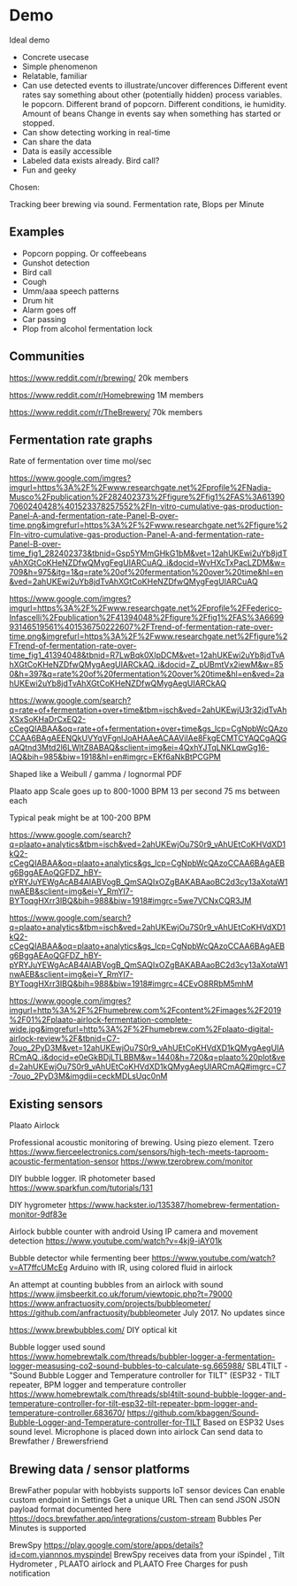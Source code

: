 
# Demo

Ideal demo

- Concrete usecase
- Simple phenomenon
- Relatable, familiar
- Can use detected events to illustrate/uncover differences
Different event rates say something about other (potentially hidden) process variables.
Ie popcorn. Different brand of popcorn. Different conditions, ie humidity. Amount of beans
Change in events say when something has started or stopped.
- Can show detecting working in real-time
- Can share the data
- Data is easily accessible
- Labeled data exists already. Bird call?
- Fun and geeky

Chosen:

Tracking beer brewing via sound.
Fermentation rate, Blops per Minute

## Examples

- Popcorn popping. Or coffeebeans
- Gunshot detection
- Bird call
- Cough
- Umm/aaa speech patterns
- Drum hit
- Alarm goes off
- Car passing
- Plop from alcohol fermentation lock

## Communities

https://www.reddit.com/r/brewing/
20k members

https://www.reddit.com/r/Homebrewing
1M members

https://www.reddit.com/r/TheBrewery/
70k members

## Fermentation rate graphs

Rate of fermentation over time
mol/sec

https://www.google.com/imgres?imgurl=https%3A%2F%2Fwww.researchgate.net%2Fprofile%2FNadia-Musco%2Fpublication%2F282402373%2Ffigure%2Ffig1%2FAS%3A613907060240428%401523378257552%2FIn-vitro-cumulative-gas-production-Panel-A-and-fermentation-rate-Panel-B-over-time.png&imgrefurl=https%3A%2F%2Fwww.researchgate.net%2Ffigure%2FIn-vitro-cumulative-gas-production-Panel-A-and-fermentation-rate-Panel-B-over-time_fig1_282402373&tbnid=Gsp5YMmGHkG1bM&vet=12ahUKEwi2uYb8jdTvAhXGtCoKHeNZDfwQMygFegUIARCuAQ..i&docid=WvHXcTxPacLZDM&w=709&h=975&itg=1&q=rate%20of%20fermentation%20over%20time&hl=en&ved=2ahUKEwi2uYb8jdTvAhXGtCoKHeNZDfwQMygFegUIARCuAQ

https://www.google.com/imgres?imgurl=https%3A%2F%2Fwww.researchgate.net%2Fprofile%2FFederico-Infascelli%2Fpublication%2F41394048%2Ffigure%2Ffig1%2FAS%3A669993146519561%401536750222607%2FTrend-of-fermentation-rate-over-time.png&imgrefurl=https%3A%2F%2Fwww.researchgate.net%2Ffigure%2FTrend-of-fermentation-rate-over-time_fig1_41394048&tbnid=R7LwBqk0XIpDCM&vet=12ahUKEwi2uYb8jdTvAhXGtCoKHeNZDfwQMygAegUIARCkAQ..i&docid=Z_pUBmtVx2iewM&w=850&h=397&q=rate%20of%20fermentation%20over%20time&hl=en&ved=2ahUKEwi2uYb8jdTvAhXGtCoKHeNZDfwQMygAegUIARCkAQ


https://www.google.com/search?q=rate+of+fermentation+over+time&tbm=isch&ved=2ahUKEwjU3r32jdTvAhXSxSoKHaDrCxEQ2-cCegQIABAA&oq=rate+of+fermentation+over+time&gs_lcp=CgNpbWcQAzoCCAA6BAgAEENQkUVYqVFgnlJoAHAAeACAAViIAe8FkgECMTCYAQCgAQGqAQtnd3Mtd2l6LWltZ8ABAQ&sclient=img&ei=4QxhYJTqLNKLqwGg16-IAQ&bih=985&biw=1918&hl=en#imgrc=EKf6aNkBtPCGPM

Shaped like a Weibull / gamma / lognormal PDF


Plaato app
Scale goes up to 800-1000 BPM
13 per second
75 ms between each

Typical peak might be at 100-200 BPM

https://www.google.com/search?q=plaato+analytics&tbm=isch&ved=2ahUKEwjOu7S0r9_vAhUEtCoKHVdXD1kQ2-cCegQIABAA&oq=plaato+analytics&gs_lcp=CgNpbWcQAzoCCAA6BAgAEBg6BggAEAoQGFDZ_hBY-pYRYJuYEWgAcAB4AIABVogB_QmSAQIxOZgBAKABAaoBC2d3cy13aXotaW1nwAEB&sclient=img&ei=Y_RmYI7-BYToqgHXrr3IBQ&bih=988&biw=1918#imgrc=5we7VCNxCQR3JM

https://www.google.com/search?q=plaato+analytics&tbm=isch&ved=2ahUKEwjOu7S0r9_vAhUEtCoKHVdXD1kQ2-cCegQIABAA&oq=plaato+analytics&gs_lcp=CgNpbWcQAzoCCAA6BAgAEBg6BggAEAoQGFDZ_hBY-pYRYJuYEWgAcAB4AIABVogB_QmSAQIxOZgBAKABAaoBC2d3cy13aXotaW1nwAEB&sclient=img&ei=Y_RmYI7-BYToqgHXrr3IBQ&bih=988&biw=1918#imgrc=4CEvO8RRbM5mhM

https://www.google.com/imgres?imgurl=http%3A%2F%2Fhumebrew.com%2Fcontent%2Fimages%2F2019%2F01%2Fplaato-airlock-fermentation-complete-wide.jpg&imgrefurl=http%3A%2F%2Fhumebrew.com%2Fplaato-digital-airlock-review%2F&tbnid=C7-7ouo_2PyD3M&vet=12ahUKEwjOu7S0r9_vAhUEtCoKHVdXD1kQMygAegUIARCmAQ..i&docid=e0eGkBDjLTLBBM&w=1440&h=720&q=plaato%20plot&ved=2ahUKEwjOu7S0r9_vAhUEtCoKHVdXD1kQMygAegUIARCmAQ#imgrc=C7-7ouo_2PyD3M&imgdii=ceckMDLsUqc0nM


## Existing sensors

Plaato Airlock


Professional acoustic monitoring of brewing.
Using piezo element. Tzero
https://www.fierceelectronics.com/sensors/high-tech-meets-taproom-acoustic-fermentation-sensor
https://www.tzerobrew.com/monitor

DIY bubble logger. IR photometer based
https://www.sparkfun.com/tutorials/131

DIY hygrometer
https://www.hackster.io/135387/homebrew-fermentation-monitor-9df83e

Airlock bubble counter with android
Using IP camera and movement detection
https://www.youtube.com/watch?v=4kj9-iAY01k

Bubble detector while fermenting beer
https://www.youtube.com/watch?v=AT7ffcUMcEg
Arduino with IR, using colored fluid in airlock

An attempt at counting bubbles from an airlock with sound
https://www.jimsbeerkit.co.uk/forum/viewtopic.php?t=79000
https://www.anfractuosity.com/projects/bubbleometer/
https://github.com/anfractuosity/bubbleometer
July 2017. No updates since

https://www.brewbubbles.com/
DIY optical kit

Bubble logger
used sound
https://www.homebrewtalk.com/threads/bubbler-logger-a-fermentation-logger-measusing-co2-sound-bubbles-to-calculate-sg.665988/
SBL4TILT - "Sound Bubble Logger and Temperature controller for TILT" (ESP32 - TILT repeater, BPM logger and temperature controller
https://www.homebrewtalk.com/threads/sbl4tilt-sound-bubble-logger-and-temperature-controller-for-tilt-esp32-tilt-repeater-bpm-logger-and-temperature-controller.683670/
https://github.com/kbaggen/Sound-Bubble-Logger-and-Temperature-controller-for-TILT
Based on ESP32
Uses sound level.
Microphone is placed down into airlock
Can send data to Brewfather / Brewersfriend 

## Brewing data / sensor platforms

BrewFather
popular with hobbyists
supports IoT sensor devices
Can enable custom endpoint in Settings
Get a unique URL
Then can send JSON
JSON payload format documented here
https://docs.brewfather.app/integrations/custom-stream
Bubbles Per Minutes is supported


BrewSpy
https://play.google.com/store/apps/details?id=com.yiannnos.myspindel
BrewSpy receives data from your iSpindel , Tilt Hydrometer , PLAATO airlock and PLAATO
Free
Charges for push notification


